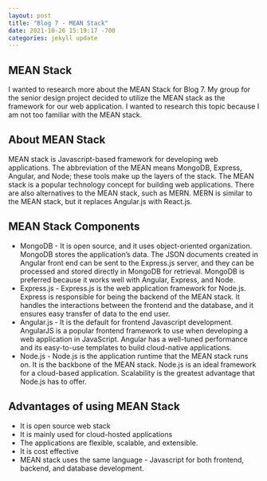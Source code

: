 ```yaml
---
layout: post
title: "Blog 7 - MEAN Stack"
date: 2021-10-26 15:19:17 -700
categories: jekyll update
---
```


## MEAN Stack

I wanted to research more about the MEAN Stack for Blog 7.  My group for the senior design project decided to utilize the MEAN stack as the framework for our web application. I wanted to research this topic because I am not too familiar with the MEAN stack. 

## About MEAN Stack

MEAN stack is Javascript-based framework for developing web applications. The abbreviation of the MEAN means MongoDB, Express, Angular, and Node; these tools make up the layers of the stack. The MEAN stack is a popular technology concept for building web applications. There are also alternatives to the MEAN stack, such as MERN. MERN is similar to the MEAN stack, but it replaces Angular.js with React.js.

## MEAN Stack Components

- MongoDB - It is open source, and it uses object-oriented organization. MongoDB stores the application’s data. The JSON documents created in Angular front end can be sent to the Express.js server, and they can be processed and stored directly in MongoDB for retrieval. MongoDB is preferred because it works well with Angular, Express, and Node. 
- Express.js - Express.js is the web application framework for Node.js. Express is responsible for being the backend of the MEAN stack. It handles the interactions between the frontend and the database, and it ensures easy transfer of data to the end user. 
- Angular.js - It is the default for frontend Javascript development. AngularJS is a popular frontend framework to use when developing a web application in JavaScript. Angular has a well-tuned performance and its easy-to-use templates to build cloud-native applications. 
- Node.js - Node.js is the application runtime that the MEAN stack runs on. It is the backbone of the MEAN stack. Node.js is an ideal framework for a cloud-based application. Scalability is the greatest advantage that Node.js has to offer.

## Advantages of using MEAN Stack 

- It is open source web stack
- It is mainly used for cloud-hosted applications 
- The applications are flexible, scalable, and extensible.
- It is cost effective 
- MEAN stack uses the same language - Javascript for both frontend, backend, and database development.
